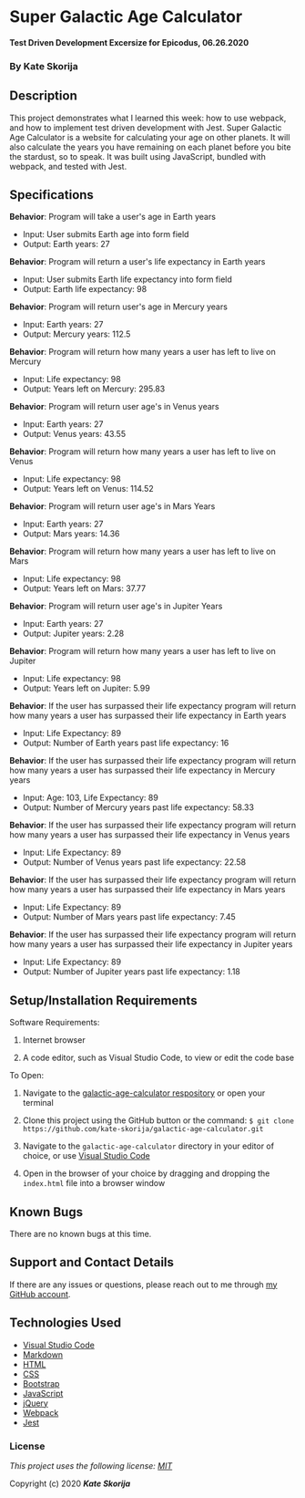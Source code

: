 # Super Galactic Age Calculator

#### Test Driven Development Excersize for Epicodus, 06.26.2020

### By Kate Skorija

## Description

This project demonstrates what I learned this week: how to use webpack, and how to implement test driven development with Jest. Super Galactic Age Calculator is a website for calculating your age on other planets. It will also calculate the years you have remaining on each planet before you bite the stardust, so to speak. It was built using JavaScript, bundled with webpack, and tested with Jest.

## Specifications

**Behavior**: Program will take a user's age in Earth years
  * Input: User submits Earth age into form field
  * Output: Earth years: 27

**Behavior**: Program will return a user's life expectancy in Earth years
  * Input: User submits Earth life expectancy into form field
  * Output: Earth life expectancy: 98

**Behavior**: Program will return user's age in Mercury years
  * Input: Earth years: 27
  * Output: Mercury years: 112.5

**Behavior**: Program will return how many years a user has left to live on Mercury
  * Input: Life expectancy: 98
  * Output: Years left on Mercury: 295.83

**Behavior**: Program will return user age's in Venus years
  * Input: Earth years: 27
  * Output: Venus years: 43.55

**Behavior**: Program will return how many years a user has left to live on Venus
  * Input: Life expectancy: 98
  * Output: Years left on Venus: 114.52

**Behavior**: Program will return user age's in Mars Years
 * Input: Earth years: 27
 * Output: Mars years: 14.36

**Behavior**: Program will return how many years a user has left to live on Mars
  * Input: Life expectancy: 98
  * Output: Years left on Mars: 37.77

**Behavior**: Program will return user age's in Jupiter Years
 * Input: Earth years: 27
 * Output: Jupiter years: 2.28

**Behavior**: Program will return how many years a user has left to live on Jupiter
  * Input: Life expectancy: 98
  * Output: Years left on Jupiter: 5.99

**Behavior**: If the user has surpassed their life expectancy program will return how many years a user has surpassed their life expectancy in Earth years
  * Input: Life Expectancy: 89
  * Output: Number of Earth years past life expectancy: 16

**Behavior**: If the user has surpassed their life expectancy program will return how many years a user has surpassed their life expectancy in Mercury years
  * Input: Age: 103, Life Expectancy: 89
  * Output: Number of Mercury years past life expectancy: 58.33

**Behavior**: If the user has surpassed their life expectancy program will return how many years a user has surpassed their life expectancy in Venus years
  * Input: Life Expectancy: 89
  * Output: Number of Venus years past life expectancy: 22.58

**Behavior**: If the user has surpassed their life expectancy program will return how many years a user has surpassed their life expectancy in Mars years
  * Input: Life Expectancy: 89
  * Output: Number of Mars years past life expectancy: 7.45

**Behavior**: If the user has surpassed their life expectancy program will return how many years a user has surpassed their life expectancy in Jupiter years
  * Input: Life Expectancy: 89
  * Output: Number of Jupiter years past life expectancy: 1.18

## Setup/Installation Requirements

Software Requirements:

1.  Internet browser

2.  A code editor, such as Visual Studio Code, to view or edit the code base

To Open:

1.  Navigate to the [galactic-age-calculator respository](https://github.com/kate-skorija/galactic-age-calculator) or open your terminal

2. Clone this project using the GitHub button or the command:
`$ git clone https://github.com/kate-skorija/galactic-age-calculator.git`

3. Navigate to the `galactic-age-calculator` directory in your editor of choice, or use [Visual Studio Code](https://code.visualstudio.com/)

4. Open in the browser of your choice by dragging and dropping the `index.html` file into a browser window  

## Known Bugs

There are no known bugs at this time.

## Support and Contact Details

If there are any issues or questions, please reach out to me through [my GitHub account](https://github.com/kate-skorija). 

## Technologies Used

*  [Visual Studio Code](https://code.visualstudio.com/)
*  [Markdown](https://daringfireball.net/projects/markdown/)
*  [HTML](https://developer.mozilla.org/en-US/docs/Web/Guide/HTML/HTML5)
*  [CSS](https://developer.mozilla.org/en-US/docs/Glossary/CSS)
*  [Bootstrap](https://developer.mozilla.org/en-US/docs/Glossary/Bootstrap)
*  [JavaScript](https://developer.mozilla.org/en-US/docs/Web/JavaScript)
*  [jQuery](https://developer.mozilla.org/en-US/docs/Glossary/jQuery)
*  [Webpack](https://webpack.js.org/)
*  [Jest](https://jestjs.io/en/)

### License

*This project uses the following license: [MIT](https://opensource.org/licenses/MIT)*

Copyright (c) 2020 **_Kate Skorija_**
